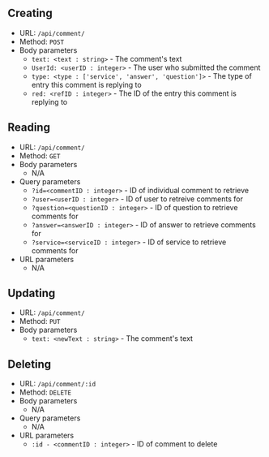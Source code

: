 ## Creating
- URL: `/api/comment/`
- Method: `POST`
- Body parameters
    - `text: <text : string>` - The comment's text
    - `UserId: <userID : integer>` - The user who submitted the comment
    - `type: <type : ['service', 'answer', 'question']>` - The type of entry this comment is replying to
    - `red: <refID : integer>` - The ID of the entry this comment is replying to

## Reading
- URL: `/api/comment/`
- Method: `GET`
- Body parameters
    - N/A
- Query parameters
    - `?id=<commentID : integer>` - ID of individual comment to retrieve
    - `?user=<userID : integer>` - ID of user to retreive comments for
    - `?question=<questionID : integer>` - ID of question to retrieve comments for
    - `?answer=<answerID : integer>` - ID of answer to retrieve comments for
    - `?service=<serviceID : integer>` - ID of service to retrieve comments for
- URL parameters
    - N/A

## Updating
- URL: `/api/comment/`
- Method: `PUT`
- Body parameters
    - `text: <newText : string>` - The comment's text

## Deleting
- URL: `/api/comment/:id`
- Method: `DELETE`
- Body parameters
    - N/A
- Query parameters
    - N/A
- URL parameters
    - `:id - <commentID : integer>` - ID of comment to delete